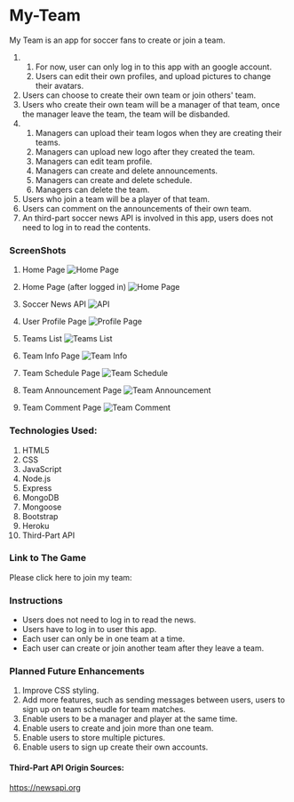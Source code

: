 # My-Team

My Team is an app for soccer fans to create or join a team. 
1.  1. For now, user can only log in to this app with an google account.
    2. Users can edit their own profiles, and upload pictures to change their avatars.
2. Users can choose to create their own team or join others' team.
3. Users who create their own team will be a manager of that team, once the manager leave the team, the team will be disbanded.
4.  1. Managers can upload their team logos when they are creating their teams.
    2. Managers can upload new logo after they created the team.
    3. Managers can edit team profile.
    4. Managers can create and delete announcements.
    5. Managers can create and delete schedule.
    6. Managers can delete the team.
5. Users who join a team will be a player of that team.
6. Users can comment on the announcements of their own team.
7. An third-part soccer news API is involved in this app, users does not need to log in to read the contents.

### ScreenShots
1. Home Page
![Home Page](https://i.imgur.com/yDyOejt.png)

2. Home Page (after logged in)
![Home Page](https://i.imgur.com/5QiFM1Q.png)

3. Soccer News API
![API](https://i.imgur.com/1g1phPc.png)

4. User Profile Page
![Profile Page](https://i.imgur.com/gkCJ7Nk.png)

5. Teams List
![Teams List](https://i.imgur.com/IS6xJe0.png)

6. Team Info Page
![Team Info](https://i.imgur.com/BCpU9Kl.png)

7. Team Schedule Page
![Team Schedule](https://i.imgur.com/BFihQCF.png)

8. Team Announcement Page
![Team Announcement](https://i.imgur.com/Y2EnFL0.png)

9. Team Comment Page
![Team Comment](https://i.imgur.com/sGRZyDj.png)

### Technologies Used:
1. HTML5
2. CSS
3. JavaScript
4. Node.js
5. Express
6. MongoDB
7. Mongoose
8. Bootstrap
9. Heroku
10. Third-Part API

### Link to The Game
Please click here to join my team:

### Instructions
- Users does not need to log in to read the news.
- Users have to log in to user this app.
- Each user can only be in one team at a time.
- Each user can create or join another team after they leave a team.

### Planned Future Enhancements
1. Improve CSS styling.
2. Add more features, such as sending messages between users, users to sign up on team scheudle for team matches.
3. Enable users to be a manager and player at the same time.  
3. Enable users to create and join more than one team.
4. Enable users to store multiple pictures.
5. Enable users to sign up create their own accounts.

#### Third-Part API Origin Sources:
https://newsapi.org
